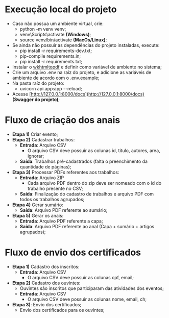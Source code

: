 # Execução local do projeto

* Caso não possua um ambiente virtual, crie:
  * python -m venv venv;
  * venv\Scripts\activate **(Windows)**;
  * source venv/bin/activate **(MacOs/Linux)**;
* Se ainda não possuir as dependências do projeto instaladas, execute:
  * pip install -r requirements-dev.txt;
  * pip-compile requirements.in;
  * pip install -r requirements.txt;
* Instalar o [wkhtmltopdf](https://wkhtmltopdf.org/downloads.html) e definir como variável de ambiente no sistema;
* Crie um arquivo .env na raíz do projeto, e adicione as variáveis de ambiente de acordo com o .env.example;
* Na pasta raíz do projeto:
  * uvicorn api.app:app --reload;
* Acesse [http://127.0.0.1:8000/docs](http://127.0.0.1:8000/docs) **(Swagger do projeto)**;

# Fluxo de criação dos anais
- **Etapa 1)** Criar evento;
- **Etapa 2)** Cadastrar trabalhos:
  - **Entrada**: Arquivo CSV 
    - O arquivo CSV deve possuir as colunas id, titulo, autores, area, ignorar;
  - **Saída**: Trabalhos pré-cadastrados (falta o preenchimento da quantidade de páginas);
- **Etapa 3)** Processar PDFs referentes aos trabalhos:
  - **Entrada**: Arquivo ZIP 
    - Cada arquivo PDF dentro do zip deve ser nomeado com o id do trabalho presente no CSV;
  - **Saída**: Finalização do cadastro de trabalhos e arquivo PDF com todos os trabalhos agrupados;
- **Etapa 4)** Gerar sumário:
  - **Saída**: Arquivo PDF referente ao sumário;
- **Etapa 5)** Gerar os anais:
  - **Entrada**: Arquivo PDF referente a capa;
  - **Saída**: Arquivo PDF referente ao anal (Capa + sumário + artigos agrupados);

# Fluxo de envio dos certificados
- **Etapa 1)** Cadastro dos inscritos:
  - **Entrada**: Arquivo CSV
    - O arquivo CSV deve possuir as colunas cpf, email;
- **Etapa 2)** Cadastro dos ouvintes:
  - Ouvintes são inscritos que participaram das atividades dos eventos;
  - **Entrada**: Arquivo CSV
    - O arquivo CSV deve possuir as colunas nome, email, ch;
- **Etapa 3)**: Envio dos certificados;
  - Envio dos certificados para os ouvintes;